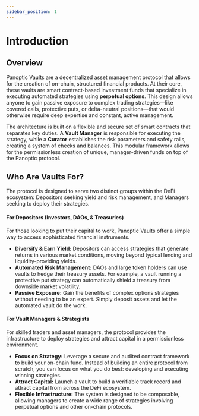 ```yaml
---
sidebar_position: 1
---
```

# Introduction

## Overview

Panoptic Vaults are a decentralized asset management protocol that allows for the creation of on-chain, structured financial products. 
At their core, these vaults are smart contract-based investment funds that specialize in executing automated strategies using **perpetual options**. 
This design allows anyone to gain passive exposure to complex trading strategies—like covered calls, protective puts, or delta-neutral positions—that would otherwise require deep expertise and constant, active management.

The architecture is built on a flexible and secure set of smart contracts that separates key duties. 
A **Vault Manager** is responsible for executing the strategy, while a **Curator** establishes the risk parameters and safety rails, creating a system of checks and balances. 
This modular framework allows for the permissionless creation of unique, manager-driven funds on top of the Panoptic protocol.

## Who Are Vaults For?

The protocol is designed to serve two distinct groups within the DeFi ecosystem: Depositors seeking yield and risk management, and Managers seeking to deploy their strategies.

#### **For Depositors (Investors, DAOs, & Treasuries)**

For those looking to put their capital to work, Panoptic Vaults offer a simple way to access sophisticated financial instruments.

* **Diversify & Earn Yield:** Depositors can access strategies that generate returns in various market conditions, moving beyond typical lending and liquidity-providing yields.
* **Automated Risk Management:** DAOs and large token holders can use vaults to hedge their treasury assets. For example, a vault running a protective put strategy can automatically shield a treasury from downside market volatility.
* **Passive Exposure:** Gain the benefits of complex options strategies without needing to be an expert. Simply deposit assets and let the automated vault do the work.

#### **For Vault Managers & Strategists**

For skilled traders and asset managers, the protocol provides the infrastructure to deploy strategies and attract capital in a permissionless environment.

* **Focus on Strategy:** Leverage a secure and audited contract framework to build your on-chain fund. Instead of building an entire protocol from scratch, you can focus on what you do best: developing and executing winning strategies.
* **Attract Capital:** Launch a vault to build a verifiable track record and attract capital from across the DeFi ecosystem.
* **Flexible Infrastructure:** The system is designed to be composable, allowing managers to create a wide range of strategies involving perpetual options and other on-chain protocols.

